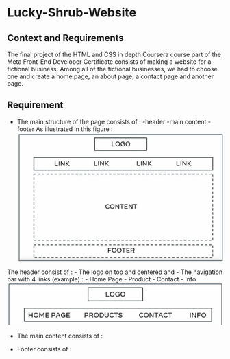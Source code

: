 # Lucky-Shrub-Website

## Context and Requirements
The final project of the HTML and CSS in depth Coursera course part of the Meta Front-End Developer Certificate consists of making a website for a fictional business. Among all of the fictional businesses, we had to choose one and create a home page, an about page, a contact page and another page.

## Requirement

- The main structure of the page consists of : 
    -header 
    -main content 
    -footer 
As illustrated in this figure : 
![Structure of the Home Web Page](./markdown_images/Main_Structure.png "Structure of the page")

The header consist of : 
    - The logo on top and centered and 
    - The navigation bar with 4 links (example) : 
        - Home Page
        - Product 
        - Contact 
        - Info 
![Example of Navigation](./markdown_images/navigation_menu.png "Navigation Example")

- The main content consists of : 

- Footer consists of : 
